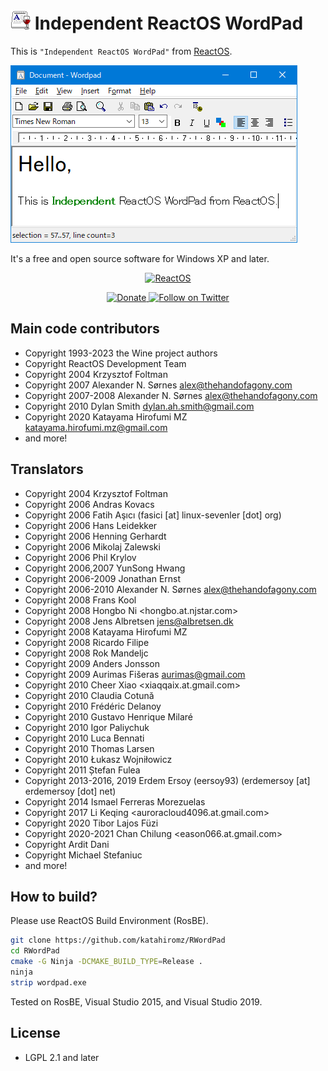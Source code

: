 # ![](img/wordpad-32x32.png) Independent ReactOS WordPad

This is `"Independent ReactOS WordPad"` from [ReactOS](https://reactos.org/).

![(The screenshot)](img/screenshot.png)

It's a free and open source software for Windows XP and later.

<p align=center>
  <a href="https://reactos.org/">
    <img alt="ReactOS" src="https://reactos.org/sites/default/files/ReactOS_0.png">
  </a>
</p>

<p align=center>
  <a href="https://reactos.org/donate/">
    <img alt="Donate" src="https://img.shields.io/badge/%24-donate-E44E4A.svg">
  </a>
  <a href="https://twitter.com/reactos">
    <img alt="Follow on Twitter" src="https://img.shields.io/twitter/follow/reactos.svg?style=social&label=Follow%20%40reactos">
  </a>
</p>

## Main code contributors

- Copyright 1993-2023 the Wine project authors
- Copyright ReactOS Development Team
- Copyright 2004 Krzysztof Foltman
- Copyright 2007 Alexander N. Sørnes <alex@thehandofagony.com>
- Copyright 2007-2008 Alexander N. Sørnes <alex@thehandofagony.com>
- Copyright 2010 Dylan Smith <dylan.ah.smith@gmail.com>
- Copyright 2020 Katayama Hirofumi MZ <katayama.hirofumi.mz@gmail.com>
- and more!

## Translators

- Copyright 2004 Krzysztof Foltman
- Copyright 2006 Andras Kovacs
- Copyright 2006 Fatih Aşıcı (fasici [at] linux-sevenler [dot] org)
- Copyright 2006 Hans Leidekker
- Copyright 2006 Henning Gerhardt
- Copyright 2006 Mikolaj Zalewski
- Copyright 2006 Phil Krylov
- Copyright 2006,2007 YunSong Hwang
- Copyright 2006-2009 Jonathan Ernst
- Copyright 2006-2010 Alexander N. Sørnes <alex@thehandofagony.com>
- Copyright 2008 Frans Kool
- Copyright 2008 Hongbo Ni <hongbo.at.njstar.com>
- Copyright 2008 Jens Albretsen <jens@albretsen.dk>
- Copyright 2008 Katayama Hirofumi MZ
- Copyright 2008 Ricardo Filipe
- Copyright 2008 Rok Mandeljc
- Copyright 2009 Anders Jonsson
- Copyright 2009 Aurimas Fišeras <aurimas@gmail.com>
- Copyright 2010 Cheer Xiao <xiaqqaix.at.gmail.com>
- Copyright 2010 Claudia Cotună
- Copyright 2010 Frédéric Delanoy
- Copyright 2010 Gustavo Henrique Milaré
- Copyright 2010 Igor Paliychuk
- Copyright 2010 Luca Bennati
- Copyright 2010 Thomas Larsen
- Copyright 2010 Łukasz Wojniłowicz
- Copyright 2011 Ștefan Fulea
- Copyright 2013-2016, 2019 Erdem Ersoy (eersoy93) (erdemersoy [at] erdemersoy [dot] net)
- Copyright 2014 Ismael Ferreras Morezuelas
- Copyright 2017 Li Keqing <auroracloud4096.at.gmail.com>
- Copyright 2020 Tibor Lajos Füzi
- Copyright 2020-2021 Chan Chilung <eason066.at.gmail.com>
- Copyright Ardit Dani
- Copyright Michael Stefaniuc
- and more!

## How to build?

Please use ReactOS Build Environment (RosBE).

```bash
git clone https://github.com/katahiromz/RWordPad
cd RWordPad
cmake -G Ninja -DCMAKE_BUILD_TYPE=Release .
ninja
strip wordpad.exe
```

Tested on RosBE, Visual Studio 2015, and Visual Studio 2019.

## License

- LGPL 2.1 and later
